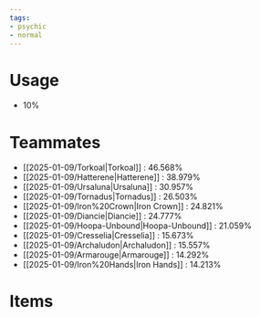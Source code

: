 ```yaml
---
tags:
- psychic
- normal
---
```

# Usage
- 10%
# Teammates
- [[2025-01-09/Torkoal|Torkoal]] : 46.568%
- [[2025-01-09/Hatterene|Hatterene]] : 38.979%
- [[2025-01-09/Ursaluna|Ursaluna]] : 30.957%
- [[2025-01-09/Tornadus|Tornadus]] : 26.503%
- [[2025-01-09/Iron%20Crown|Iron Crown]] : 24.821%
- [[2025-01-09/Diancie|Diancie]] : 24.777%
- [[2025-01-09/Hoopa-Unbound|Hoopa-Unbound]] : 21.059%
- [[2025-01-09/Cresselia|Cresselia]] : 15.673%
- [[2025-01-09/Archaludon|Archaludon]] : 15.557%
- [[2025-01-09/Armarouge|Armarouge]] : 14.292%
- [[2025-01-09/Iron%20Hands|Iron Hands]] : 14.213%
# Items
